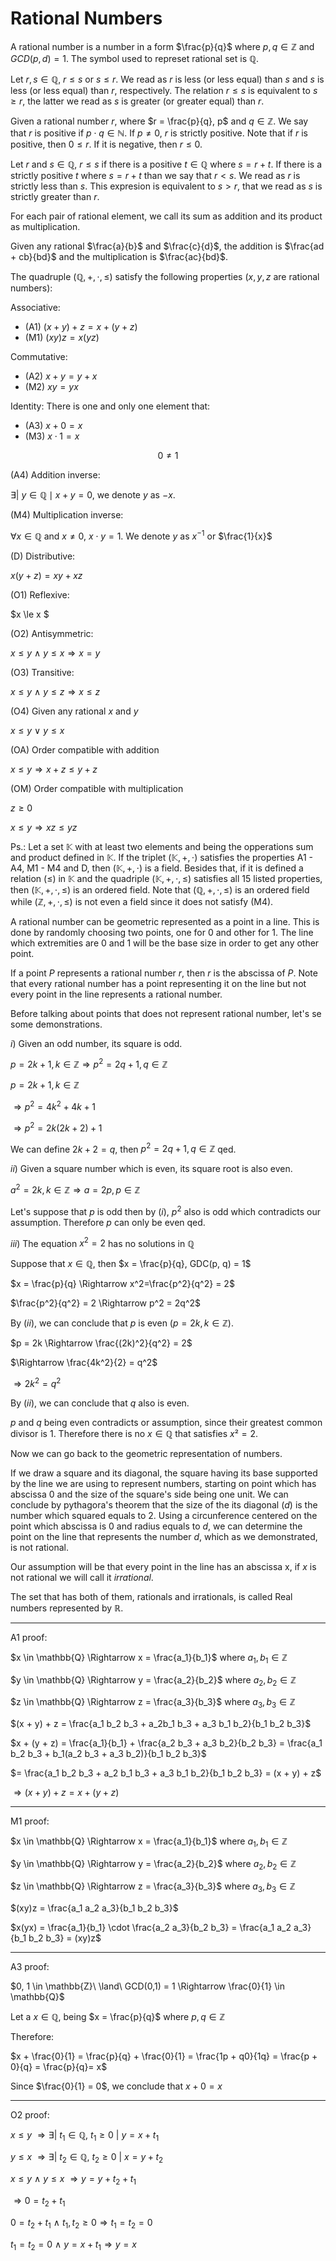 <h1>Rational Numbers</h1>

A rational number is a number in a form $\frac{p}{q}$ where $p,q \in \mathbb{Z}$ and $GCD(p, d) = 1$. The symbol used to represet rational set is $\mathbb{Q}$.

Let $r,s \in \mathbb{Q}$, $r \le s$ or $s \leq r$. We read  as $r$ is less (or less equal) than $s$ and $s$ is less (or less equal) than $r$, respectively. The relation $r \leq s$ is equivalent to $s \geq r$, the latter we read as $s$ is greater (or greater equal) than $r$.

Given a rational number $r$, where  $r = \frac{p}{q}, p$ and $q \in \mathbb{Z}$. We say that $r$ is positive if $p \cdot q \in \mathbb{N}$. If $p \neq 0$, $r$ is strictly positive. Note that if $r$ is positive, then $0 \leq r$. If it is negative, then $r \leq 0$.

Let $r$ and $s \in \mathbb{Q}$, $r \leq s$ if there is a positive $t \in \mathbb{Q}$ where $s = r + t$. If there is a strictly positive $t$ where $s = r + t$ than we say that $r < s$. We read as $r$ is strictly less than $s$. This expresion is equivalent to $s >r$, that we read as $s$ is strictly greater than $r$.

For each pair of rational element, we call its sum as addition and its product as multiplication.

Given any rational $\frac{a}{b}$ and $\frac{c}{d}$, the addition is $\frac{ad + cb}{bd}$ and the multiplication is $\frac{ac}{bd}$.

The quadruple $(\mathbb{Q}, +, \cdot, \leq)$ satisfy the following properties ($x, y, z$ are rational numbers):

Associative:
- (A1) $(x + y) + z = x + (y + z)$
- (M1) $(xy)z = x(yz)$

Commutative:
- (A2) $x + y = y + x$
- (M2) $xy = yx$

Identity: There is one and only one element that:
- (A3) $x + 0 = x$
- (M3) $x \cdot 1 = x$

$$ 0 \neq 1$$

(A4) Addition inverse:

$\exists|\ y \in \mathbb{Q} \mid x + y = 0$, we denote $y$ as $-x$.

(M4) Multiplication inverse:

$\forall x \in \mathbb{Q}$ and $x \neq 0$, $x \cdot y = 1$. We denote $y$ as $x^{-1}$ or $\frac{1}{x}$

(D) Distributive:

$x(y + z) = xy + xz$

(O1) Reflexive:

$x \le x $

(O2) Antisymmetric:

$x \le y\ \land\ y \le x \Longrightarrow x = y$

(O3) Transitive:

$x \leq y \ \land\ y\leq z \Longrightarrow x \leq z$

(O4) Given any rational $x$ and $y$

$x \leq y\ \lor\ y \leq x$

(OA) Order compatible with addition

$x \leq y \Longrightarrow x +z \leq y + z$

(OM) Order compatible with multiplication

$z \ge 0$

$x \leq y \Longrightarrow xz \leq yz$

Ps.: Let a set $\mathbb{K}$ with at least two elements and being the opperations sum and product defined in $\mathbb{K}$. If the triplet ($\mathbb{K}, +, \cdot$) satisfies the properties A1 - A4, M1 - M4 and D, then ($\mathbb{K},+, \cdot$) is a field. Besides that, if it is defined a relation ($\leq$) in $\mathbb{K}$ and the quadriple ($\mathbb{K}, +, \cdot, \leq$) satisfies all 15 listed properties, then $(\mathbb{K}, +, \cdot, \leq)$ is an ordered field. Note that ($\mathbb{Q}, +, \cdot, \leq$) is an ordered field while ($\mathbb{Z}, +, \cdot, \leq$) is not even a field since it does not satisfy (M4).

A rational number can be geometric represented as a point in a line. This is done by randomly choosing two points, one for 0 and other for 1. The line which extremities are 0 and 1 will be the base size in order to get any other point.

If a point $P$ represents a rational number $r$, then $r$ is the abscissa of $P$. Note that every rational number has a point representing it on the line but not every point in the line represents a rational number.

Before talking about points that does not represent rational number, let's se some demonstrations.

$i)$ Given an odd number, its square is odd.

$p = 2k + 1, k \in \mathbb{Z} \Rightarrow p^2 = 2q + 1, q \in \mathbb{Z}$

$p = 2k + 1, k \in \mathbb{Z}$

$\Rightarrow p^2 = 4k^2 + 4k + 1$

$\Rightarrow p^2 = 2k(2k + 2) + 1$

We can define $2k + 2 = q$, then $p^2 = 2q + 1, q \in \mathbb{Z}$ qed.

$ii)$ Given a square number which is even, its square root is also even.

$a^2 = 2k, k \in \mathbb{Z} \Rightarrow a = 2p, p \in \mathbb{Z}$

Let's suppose that $p$ is odd then by $(i)$, $p^2$ also is odd which contradicts our assumption. Therefore $p$ can only be even qed.

$iii)$ The equation $x^2 = 2$ has no solutions in $\mathbb{Q}$

Suppose that $x \in \mathbb{Q}$, then $x = \frac{p}{q}, GDC(p, q) = 1$

$x = \frac{p}{q} \Rightarrow x^2=\frac{p^2}{q^2} = 2$

$\frac{p^2}{q^2} = 2 \Rightarrow p^2 = 2q^2$

By $(ii)$, we can conclude that $p$ is even ($p = 2k, k \in \mathbb{Z}$).

$p = 2k \Rightarrow \frac{(2k)^2}{q^2} = 2$

$\Rightarrow \frac{4k^2}{2} = q^2$

$\Rightarrow 2k^2 = q^2$

By $(ii)$, we can conclude that $q$ also is even.

$p$ and $q$ being even contradicts or assumption, since their greatest common divisor is $1$. Therefore there is no $x \in \mathbb{Q}$ that satisfies $x²=2$.

Now we can go back to the geometric representation of numbers.

If we draw a square and its diagonal, the square having its base supported by the line we are using to represent numbers, starting on point which has abscissa $0$ and the size of the square's side being one unit. We can conclude by pythagora's theorem that the size of the its diagonal ($d$) is the number which squared equals to $2$. Using a circunference centered on the point which abscissa is $0$ and radius equals to $d$, we can determine the point on the line that represents the number $d$, which as we demonstrated, is not rational.

Our assumption will be that every point in the line has an abscissa  x, if $x$ is not rational we will call it $irrational$.

The set that has both of them, rationals and irrationals, is called Real numbers represented by $\mathbb{R}$.

---
A1 proof:

$x \in \mathbb{Q} \Rightarrow x = \frac{a_1}{b_1}$ where $a_1,b_1 \in \mathbb{Z}$

$y \in \mathbb{Q} \Rightarrow y = \frac{a_2}{b_2}$ where $a_2,b_2 \in \mathbb{Z}$

$z \in \mathbb{Q} \Rightarrow z = \frac{a_3}{b_3}$ where $a_3,b_3 \in \mathbb{Z}$

$(x + y) + z = \frac{a_1 b_2 b_3 + a_2b_1 b_3 + a_3 b_1 b_2}{b_1 b_2 b_3}$

$x + (y + z) = \frac{a_1}{b_1} + \frac{a_2 b_3 + a_3 b_2}{b_2 b_3} = \frac{a_1 b_2 b_3 + b_1(a_2 b_3 + a_3 b_2)}{b_1 b_2 b_3}$

$= \frac{a_1 b_2 b_3 + a_2 b_1 b_3 + a_3 b_1 b_2}{b_1 b_2 b_3} = (x + y) + z$

$\Rightarrow (x + y) + z = x + (y + z)$

---
M1 proof:

$x \in \mathbb{Q} \Rightarrow x = \frac{a_1}{b_1}$ where $a_1,b_1 \in \mathbb{Z}$

$y \in \mathbb{Q} \Rightarrow y = \frac{a_2}{b_2}$ where $a_2,b_2 \in \mathbb{Z}$

$z \in \mathbb{Q} \Rightarrow z = \frac{a_3}{b_3}$ where $a_3,b_3 \in \mathbb{Z}$

$(xy)z = \frac{a_1 a_2 a_3}{b_1 b_2 b_3}$

$x(yx) = \frac{a_1}{b_1} \cdot \frac{a_2 a_3}{b_2 b_3} = \frac{a_1 a_2 a_3}{b_1 b_2 b_3} = (xy)z$

---
A3 proof:

$0, 1 \in \mathbb{Z}\ \land\ GCD(0,1) = 1 \Rightarrow \frac{0}{1} \in \mathbb{Q}$

Let a $x \in \mathbb{Q}$, being $x = \frac{p}{q}$ where $p, q \in \mathbb{Z}$

Therefore:

$x + \frac{0}{1} = \frac{p}{q} + \frac{0}{1} = \frac{1p + q0}{1q} = \frac{p + 0}{q} = \frac{p}{q}= x$

Since $\frac{0}{1} = 0$, we conclude that $x + 0 = x$

---
O2 proof: 

$x \leq y\ \Rightarrow \exists|\ t_1 \in \mathbb{Q},\ t_1 \geq 0\ |\ y = x+ t_1$

$y \le x\ \Rightarrow \exists|\ t_2 \in \mathbb{Q},\ t_2 \geq 0\ |\ x = y + t_2$

$x \leq y\ \land\ y \leq x\ \Rightarrow y = y + t_2 + t_1$

$\Rightarrow 0 = t_2 + t_1$

$0 = t_2 + t_1\ \land\ t_1, t_2 \geq 0 \Longrightarrow t_1 = t_2 = 0$

$t_1 = t_2 = 0\ \land\ y = x + t_1 \Longrightarrow y = x$ 
